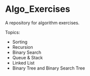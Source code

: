 # Algo_Exercises
A repository for algorithm exercises.

Topics:
- Sorting
- Recursion
- Binary Search
- Queue & Stack
- Linked List
- Binary Tree and Binary Search Tree
